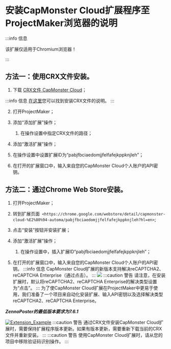 ﻿---
sidebar_position: 4
sidebar_label: 在ProjectMaker浏览器中安装扩展的说明
---

# 安装CapMonster Cloud扩展程序至ProjectMaker浏览器的说明

:::info 信息

该扩展仅适用于Chromium浏览器！

:::

## 方法一：使用CRX文件安装。
1. 下载 [CRX文件 CapMonster Cloud](https://chrome.google.com/webstore/detail/capmonster-cloud-%E2%80%94-automa/pabjfbciaedomjjfelfafejkppknjleh?hl=en)；

:::info 信息
[在这里](https://zennolab.atlassian.net/wiki/spaces/RU/pages/2081423361#%D0%9A%D0%B0%D0%BA-%D1%81%D0%BA%D0%B0%D1%87%D0%B0%D1%82%D1%8C-crx-%D1%84%D0%B0%D0%B9%D0%BB-%D1%80%D0%B0%D1%81%D1%88%D0%B8%D1%80%D0%B5%D0%BD%D0%B8%D1%8F)您可以找到安装CRX文件的说明。
:::

2. 打开ProjectMaker；

3. 添加“添加扩展”操作；

   1. 在操作设置中指定CRX文件的路径；
   
4. 添加“激活扩展”操作；

5. 在操作设置中设置扩展ID为“pabjfbciaedomjjfelfafejkppknjleh”；

6. 在打开的扩展窗口中，输入来自您的CapMonster Cloud个人账户的API密钥。
## 方法二：通过Chrome Web Store安装。
1. 打开ProjectMaker；
2. 转到扩展页面` <https://chrome.google.com/webstore/detail/capmonster-cloud-%E2%80%94-automa/pabjfbciaedomjjfelfafejkppknjleh?hl=en>`;
3. 点击“安装”按钮并安装扩展；
4. 添加“激活扩展”操作；

   1. 在操作设置中，插入扩展ID“pabjfbciaedomjjfelfafejkppknjleh”；
   
5. 在打开的扩展窗口中，输入来自您的CapMonster Cloud个人账户的API密钥。
:::info 信息
CapMonster Cloud扩展的新版本支持解决reCAPTCHA2、reCAPTCHA Enterprise（通过点击）。
:::
![](./images/install-instruction/ext.png)
:::caution 警告
请注意，在安装扩展时，默认将reCAPTCHA2、reCAPTCHA Enterprise的解决类型设置为“点击”。
:::
为了使CapMonster Cloud扩展在ProjectMaker中更易于使用，我们准备了一个项目来自动化安装扩展、输入API密钥以及选择解决类型reCAPTCHA2、reCAPTCHA Enterprise。

***ZennoPoster的最低版本要求为7.6.1***

[![Extension_Example](./images/install-instruction/Aspose.Words.d33c25f1-0d68-4361-bcfb-da50f3892df4.002.png)](https://drive.google.com/file/d/1eOv1wXnjf202yDavB4051-XFM7vUGiGN/view?usp=sharing)
:::caution 警告
通过CRX文件安装CapMonster Cloud扩展时，需要保持扩展程序版本更新。如果有版本更新，需要重新下载当前的CRX文件并重新安装。
:::
:::caution 警告
使用CapMonster Cloud扩展时，请从您的项目中移除验证码识别操作。
:::